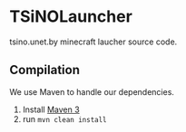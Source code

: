 TSiNOLauncher
=============

tsino.unet.by minecraft laucher source code.

Compilation
-----------

We use Maven to handle our dependencies.

1. Install [Maven 3](http://maven.apache.org/download.html)
2. run `mvn clean install`
